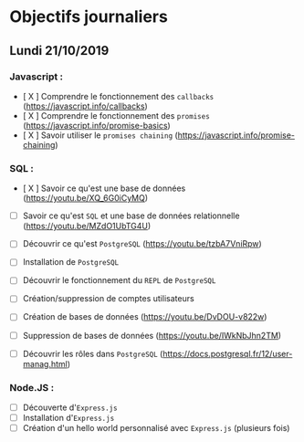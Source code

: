 # Objectifs journaliers

## Lundi 21/10/2019

### Javascript : 

  * [ X ] Comprendre le fonctionnement des `callbacks` (https://javascript.info/callbacks)
  * [ X ] Comprendre le fonctionnement des `promises` (https://javascript.info/promise-basics)
  * [ X ] Savoir utiliser le `promises chaining` (https://javascript.info/promise-chaining)


### SQL :

* [ X ] Savoir ce qu'est une base de données (https://youtu.be/XQ_6G0iCyMQ)
* [ ] Savoir ce qu'est `SQL` et une base de données relationnelle (https://youtu.be/MZdO1UbTG4U)
* [ ] Découvrir ce qu'est `PostgreSQL` (https://youtu.be/tzbA7VniRpw)
* [ ] Installation de `PostgreSQL`
* [ ] Découvrir le fonctionnement du `REPL` de `PostgreSQL`
* [ ] Création/suppression de comptes utilisateurs
* [ ] Création de bases de données (https://youtu.be/DvDOU-v822w)
* [ ] Suppression de bases de données (https://youtu.be/IWkNbJhn2TM)
* [ ] Découvrir les rôles dans `PostgreSQL` (https://docs.postgresql.fr/12/user-manag.html)


### Node.JS : 

* [ ] Découverte d'`Express.js`
* [ ] Installation d'`Express.js`
* [ ] Création d'un hello world personnalisé avec `Express.js` (plusieurs fois)
